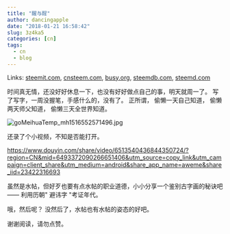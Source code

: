 ```yaml
---
title: "醒与酲"
author: dancingapple
date: "2018-01-21 16:58:42"
slug: 3z4ka5
categories: [cn]
tags: 
  - cn
  - blog
---
```


Links: [steemit.com](https://steemit.com/cn/@dancingapple/3z4ka5), [cnsteem.com](https://cnsteem.com/cn/@dancingapple/3z4ka5), [busy.org](https://busy.org/cn/@dancingapple/3z4ka5), [steemdb.com](https://steemdb.com/cn/@dancingapple/3z4ka5), [steemd.com](https://steemd.com/cn/@dancingapple/3z4ka5)

时间真无情，还没好好休息一下，也没有好好做点自己的事，明天就周一了。
写了写字，一周没握笔，手感什么的，没有了。
正所谓，
偷懒一天自己知道，
偷懒两天师父知道，
偷懒三天全世界知道。

![goMeihuaTemp_mh1516552571496.jpg](https://steemitimages.com/DQmcmtuSMB6vDkF99Bd8DY7jXFcVBaDApgFYKcNZd1qbjJw/goMeihuaTemp_mh1516552571496.jpg)

还录了个小视频，不知是否能打开。

https://www.douyin.com/share/video/6513540436844350724/?region=CN&mid=6493372090266651406&utm_source=copy_link&utm_campaign=client_share&utm_medium=android&share_app_name=aweme&share_iid=23422316693

虽然是水帖，但好歹也要有点水帖的职业道德，小小分享一个鉴别古字画的秘诀吧——
利用历朝" 避讳字 "考证年代。

哦，然后呢？
没然后了，水帖也有水帖的姿态的好吧。

谢谢阅读，请勿点赞。
